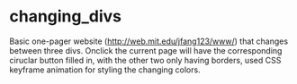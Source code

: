 # changing_divs
Basic one-pager website (http://web.mit.edu/jfang123/www/) that changes between three divs. Onclick
the current page will have the corresponding ciruclar button filled in, with the other two only having
borders, used CSS keyframe animation for styling the changing colors.
